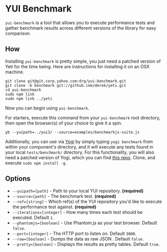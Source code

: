 YUI Benchmark
===

`yui-benchmark` is a tool that allows you to execute performance tests and gather benchmark results across different versions of the library for easy comparison.

How
---
Installing `yui-benchmark` is pretty simple, you just need a patched version of Yeti for the time being.  Here are instructions for installing it on an OSX machine.

	git clone git@git.corp.yahoo.com:drg/yui-benchmark.git
	git clone -b benchmark git://github.com/derek/yeti.git
	cd yui-benchmark
	sudo npm link
	sudo npm link ../yeti

Now you can begin using `yui-benchmark`.

For starters, execute this command from your `yui-benchmark` root directory, then open the browser(s) of your choice to give it a spin.

	yb --yuipath=../yui3/ --source=examples/benchmarkjs-suite.js

Additionally, you can use via [Yogi](https://github.com/yui/yogi) by simply typing `yogi benchmark` from within your component's directory, and it will execute any tests found in your local `tests/benchmark/` directory.  For this functionality, you will also need a patched version of Yogi, which you can find [this repo](https://github.com/derek/yogi/).  Clone, and execute `sudo npm install -g`.


Options
---

* ``--yuipath=[path]`` - Path to your local YUI repository. **(required)**
* ``--source=[path]`` - The benchmark test. **(required)**
* ``--ref=[string]`` - Which ref(s) of the YUI repository you'd like to execute the performance test against. **(required)**
* ``--iterations=[integer]`` - How many times each test should be executed. Default `1`.
* ``--phantomjs=[boolean]`` - Use Phantom.js as your test browser. Default `false`.
* ``--port=[integer]`` - The HTTP port to listen on. Default `3000`.
* ``--raw=[boolean]`` - Dumps the data as raw JSON . Default `false`.
* ``--pretty=[boolean]`` - Displays the results as pretty tables. Default `true`.